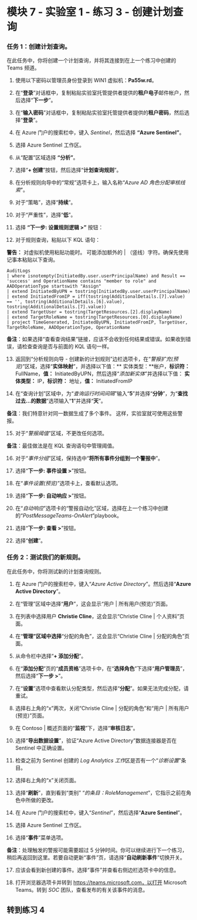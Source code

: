 # 模块 7 - 实验室 1 - 练习 3 - 创建计划查询

### 任务 1：创建计划查询。

在此任务中，你将创建一个计划查询，并将其连接到在上一个练习中创建的 Teams 频道。

1. 使用以下密码以管理员身份登录到 WIN1 虚拟机：**Pa55w.rd**。  

2. 在“**登录**”对话框中，复制粘贴实验室托管提供者提供的**租户电子**邮件帐户，然后选择“**下一步**”。

3. 在“**输入密码**”对话框中，复制粘贴实验室托管提供者提供的**租户密码**，然后选择“**登录**”。

4. 在 Azure 门户的搜索栏中，键入 *Sentinel*，然后选择 **“Azure Sentinel”**。

5. 选择 Azure Sentinel 工作区。

6. 从“配置”区域选择 **“分析”**。

7. 选择“**+ 创建**”按钮，然后选择“**计划查询规则**”。

8. 在分析规则向导中的“常规”选项卡上，输入名称“*Azure AD 角色分配审核线索*”。

9. 对于“策略”，选择“**持续**”。

10. 对于“严重性”，选择“**低**”。

11. 选择 **“下一步: 设置规则逻辑 >”** 按钮：

12. 对于规则查询，粘贴以下 KQL 语句：

**警告：** 对虚拟机使用粘贴功能时。  可能添加额外的 | （竖线）字符。确保先使用记事本粘贴以下查询。

```KQL
AuditLogs 
| where isnotempty(InitiatedBy.user.userPrincipalName) and Result == 'success' and OperationName contains "member to role" and AADOperationType startswith "Assign"
| extend InitiatedByUPN = tostring(InitiatedBy.user.userPrincipalName)
| extend InitiatedFromIP = iff(tostring(AdditionalDetails.[7].value) == '', tostring(AdditionalDetails.[6].value), tostring(AdditionalDetails.[7].value))
| extend TargetUser = tostring(TargetResources.[2].displayName)
| extend TargetRoleName = tostring(TargetResources.[0].displayName)
| project TimeGenerated, InitiatedByUPN, InitiatedFromIP, TargetUser, TargetRoleName, AADOperationType, OperationName
```

**备注**：如果选择“查看查询结果”链接，应该不会收到任何结果或错误。如果收到错误，请检查查询是否与前面的 KQL 语句一样。

13. 返回到“分析规则向导 - 创建新的计划规则”边栏选项卡，在“*警报扩充(预览)*”区域，选择“**实体映射**”，并选择以下值：** 实体类型：**帐户，**标识符：** FullName，**值：** InitiatedByUPN，然后选择“*添加新实体*”并选择以下值： **实体类型：** IP，**标识符：** 地址，**值：** InitiatedFromIP

14. 在“查询计划”区域中，为“*查询运行时间间隔*”输入“**5**”并选择“**分钟**”，为“**查找过去...的数据**”选项输入“**1**”并选择“**天**”。

**备注**：我们特意针对同一数据生成了多个事件。  这样，实验室就可使用这些警报。

15. 对于“*警报阈值*”区域，不更改任何选项。

**备注**：最佳做法是在 KQL 查询语句中管理阈值。

16. 对于“*事件分组*”区域，保持选中“**将所有事件分组到一个警报中**”。

17. 选择“**下一步: 事件设置 >**”按钮。  

18. 在“*事件设置(预览)*”选项卡上，查看默认选项。

19. 选择“**下一步: 自动响应 >**”按钮。

20. 在“*自动响应*”选项卡的“警报自动化”区域，选择在上一个练习中创建的“*PostMessageTeams-OnAlert*”playbook。

22. 选择“**下一步: 查看 >**”按钮。
  
23. 选择“**创建**”。

### 任务 2：测试我们的新规则。

在此任务中，你将测试新的计划查询规则。

1. 在 Azure 门户的搜索栏中，键入“*Azure Active Directory*”。然后选择“**Azure Active Directory**”。

2. 在“管理”区域中选择“**用户**”，这会显示“用户 | 所有用户(预览)”页面。

3. 在列表中选择用户 **Christie Cline**，这会显示“Christie Cline | 个人资料”页面。

4. 在“**管理”区域中选择**“分配的角色”，这会显示“Christie Cline | 分配的角色”页面。

5. 从命令栏中选择“**+ 添加分配**”。

6. 在“**添加分配**”页的“**成员资格**”选项卡中，在“**选择角色**”下选择“**用户管理员**”，然后选择“**下一步 >**”。

7. 在“**设置**”选项中查看默认分配类型，然后选择“**分配**”。如果无法完成分配，请重试。

8. 选择右上角的“x”两次，关闭“Christie Cline | 分配的角色”和“用户 | 所有用户(预览)”页面。

9. 在 Contoso | 概述页面的“**监视**”下，选择“**审核日志**”。

10. 选择“**导出数据设置**”，验证“Azure Active Directory”数据连接器是否在 Sentinel 中正确设置。

11. 检查之前为 Sentinel 创建的 *Log Analytics 工作*区是否有一个“*诊断设置*”条目。

12. 选择右上角的“x”关闭页面。

13. 选择“**刷新**”，直到看到“类别” “*的条目：RoleManagement*”，它指示之前在角色中所做的更改。

14. 在 Azure 门户的搜索栏中，键入“*Sentinel*”，然后选择“**Azure Sentinel**”。

15. 选择 Azure Sentinel 工作区。

16. 选择“**事件**”菜单选项。

**备注**：处理触发的警报可能需要超过 5 分钟时间。你可以继续进行下一个练习，稍后再返回到这里。若要自动更新“事件”页，请选择“**自动刷新事件**”切换开关。

17. 应该会看到新创建的事件。选择“事件”并查看右侧边栏选项卡中的信息。

18. 打开浏览器选项卡并转到 https://teams.microsoft.com，以打开 Microsoft Teams。转到 *SOC* 团队，查看发布的有关该事件的消息。

## 转到练习 4
